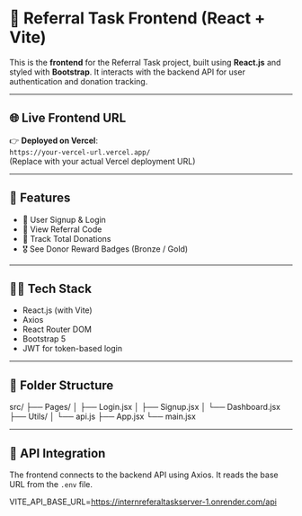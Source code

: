 # 🌟 Referral Task Frontend (React + Vite)

This is the **frontend** for the Referral Task project, built using **React.js** and styled with **Bootstrap**. It interacts with the backend API for user authentication and donation tracking.

---

## 🌐 Live Frontend URL

👉 **Deployed on Vercel**:  
`https://your-vercel-url.vercel.app/`  
(Replace with your actual Vercel deployment URL)

---

## 🚀 Features

- 🔐 User Signup & Login
- 🧾 View Referral Code
- 💸 Track Total Donations
- 🎖️ See Donor Reward Badges (Bronze / Gold)

---

## 🧑‍💻 Tech Stack

- React.js (with Vite)
- Axios
- React Router DOM
- Bootstrap 5
- JWT for token-based login

---

## 📁 Folder Structure

src/
├── Pages/
│ ├── Login.jsx
│ ├── Signup.jsx
│ └── Dashboard.jsx
├── Utils/
│ └── api.js
├── App.jsx
└── main.jsx


---

## 🔗 API Integration

The frontend connects to the backend API using Axios. It reads the base URL from the `.env` file.

VITE_API_BASE_URL=https://internreferaltaskserver-1.onrender.com/api




